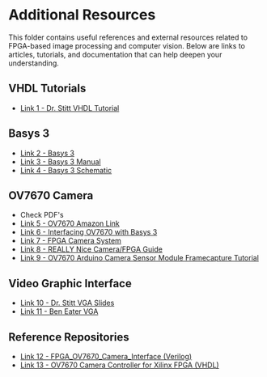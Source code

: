 # Additional Resources

This folder contains useful references and external resources related to FPGA-based image processing and computer vision. Below are links to articles, tutorials, and documentation that can help deepen your understanding.

## VHDL Tutorials
- [Link 1 - Dr. Stitt VHDL Tutorial](https://github.com/ARC-Lab-UF/vhdl-tutorial)

## Basys 3
- [Link 2 - Basys 3](https://digilent.com/shop/basys-3-artix-7-fpga-trainer-board-recommended-for-introductory-users/?utm_source=google&utm_medium=cpc&utm_campaign=&utm_agid=157039393653&utm_term=basys3&device=c&gad_source=1&gclid=Cj0KCQiAz6q-BhCfARIsAOezPxmjL1-jy9L61I4v85mWErra40C5ZSVQ-GVgAPV9RaguqDl4eZz3KD0aApNxEALw_wcB)
- [Link 3 - Basys 3 Manual](https://digilent.com/reference/programmable-logic/basys-3/reference-manual)
- [Link 4 - Basys 3 Schematic](https://reference.digilentinc.com/_media/reference/programmable-logic/basys-3/basys-3-sch-public-rev-d.pdf?_gl=1*1e9vgp4*_gcl_aw*R0NMLjE3NDEzODU5NDIuQ2owS0NRaUF6NnEtQmhDZkFSSXNBT2V6UHhtakwxLWp5OUw2MUk0djg1bVdFcnJhNDBDNVpTVlEtR1ZnQVBWOVJhZ3VxRGw0ZVp6M0tEMGFBcE54RUFMd193Y0I.*_gcl_au*MTQ3ODQ1MjgxOS4xNzQxMDM0Mjk5*_ga*NjU0OTA5NDQxLjE3NDEwMzQzMDA.*_ga_JSPEFFCPBT*MTc0MTM2NjA4Ny4zLjEuMTc0MTM4NjA0Ny42MC4wLjA.)

## OV7670 Camera
- Check PDF's
- [Link 5 - OV7670 Amazon Link](https://www.amazon.com/OV7670-Aideepen-640x480-Compatible-Arduin0/dp/B0CF9QJFQ9/ref=sr_1_2?crid=C7BPCYM5B0RD&dib=eyJ2IjoiMSJ9.AEQ3eaA8uwclVn4xDiVovkB8DiLBeL4-3e9zWuyWz7Wo6UJ-z4rBMkYIhwJTxel6mxUbeI0YRPZKHsSQpWVo6rL50QvfVnZP2KJgjiGVSWQ8Hdshej4WQATL3d1iRH2UKUE_jCUll0b6eKOofqLomQilgrje5mDeVhEpAyD_AtRDPRtzZWnysrzDyb_ECv60xv_UfAOAHmpVcH-JSG4u9Ix9AEsD2ipUdoYZEkpXqPg.I0abULf8raab2RY8burKHMziah7-sPRB3Kdlw4_5l00&dib_tag=se&keywords=ov7670&qid=1741385491&sprefix=ov767%2Caps%2C188&sr=8-2)
- [Link 6 - Interfacing OV7670 with Basys 3](https://www.fpga4student.com/2018/08/basys-3-fpga-ov7670-camera.html)
- [Link 7 - FPGA Camera System](https://www.hackster.io/dhq/fpga-camera-system-14d6ea#toc-camera-1)
- [Link 8 - REALLY Nice Camera/FPGA Guide](https://www.dejazzer.com/eigenpi/digital_camera/digital_camera.html)
- [Link 9 - OV7670 Arduino Camera Sensor Module Framecapture Tutorial](https://www.instructables.com/OV7670-Arduino-Camera-Sensor-Module-Framecapture-T/)

## Video Graphic Interface
- [Link 10 - Dr. Stitt VGA Slides](http://www.gstitt.ece.ufl.edu/courses/spring22/eel4712/lectures/VGAimplementation.pdf)
- [Link 11 - Ben Eater VGA ](https://www.youtube.com/watch?v=l7rce6IQDWs&t=278s)

## Reference Repositories
- [Link 12 - FPGA_OV7670_Camera_Interface (Verilog)](https://github.com/AngeloJacobo/FPGA_OV7670_Camera_Interface)
- [Link 13 - OV7670 Camera Controller for Xilinx FPGA (VHDL)](https://github.com/vogma/OV7670_ArtyA7)